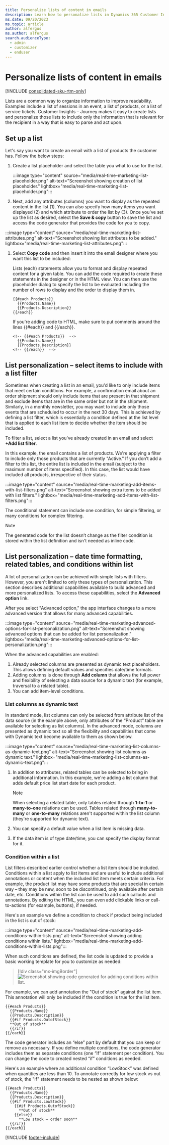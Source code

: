 ```yaml
---
title: Personalize lists of content in emails
description: Learn how to personalize lists in Dynamics 365 Customer Insights - Journeys.
ms.date: 09/20/2023
ms.topic: article
author: alfergus
ms.author: alfergus
search.audienceType: 
  - admin
  - customizer
  - enduser
---
```


# Personalize lists of content in emails

[!INCLUDE [consolidated-sku-rtm-only](./includes/consolidated-sku-rtm-only.md)]

Lists are a common way to organize information to improve readability. Examples include a list of sessions in an event, a list of products, or a list of service tickets. Customer Insights – Journey makes it easy to create lists and personalize those lists to include only the information that is relevant for the recipient in a way that is easy to parse and act upon.

## Set up a list

Let's say you want to create an email with a list of products the customer has. Follow the below steps:

1. Create a list placeholder and select the table you what to use for the list.
 
    :::image type="content" source="media/real-time-marketing-list-placeholder.png" alt-text="Screenshot showing creation of list placeholder." lightbox="media/real-time-marketing-list-placeholder.png":::

1. Next, add any attributes (columns) you want to display as the repeated content in the list (1). You can also specify how many items you want displayed (2) and which attribute to order the list by (3). Once you've set up the list as desired, select the **Save & copy** button to save the list and access the code generator that provides the code for you to copy.

:::image type="content" source="media/real-time-marketing-list-attributes.png" alt-text="Screenshot showing list attributes to be added." lightbox="media/real-time-marketing-list-attributes.png":::

1. Select **Copy code** and then insert it into the email designer where you want this list to be included:

    Lists (each) statements allow you to format and display repeated content for a given table. You can add the code required to create these statements in the designer or in the HTML view. You can then use the placeholder dialog to specify the list to be evaluated including the number of rows to display and the order to display them in.

    ```
    {{#each Products}}
      {{Products.Name}}
      {{Products.Description}}
    {{/each}}
    ```

    If you're adding code to HTML, make sure to put comments around the lines {{#each}} and {{/each}}.

    ```
    <!-- {{#each Products}}  -->
      {{Products.Name}}
      {{Products.Description}}
    <!-- {{/each}}  -->
    ```

## List personalization – select items to include with a list filter

Sometimes when creating a list in an email, you'd like to only include items that meet certain conditions. For example, a confirmation email about an order shipment should only include items that are present in that shipment and exclude items that are in the same order but not in the shipment. Similarly, in a monthly newsletter, you may want to include only those events that are scheduled to occur in the next 30 days. This is achieved by defining a list filter, which is essentially a condition defined at the list level that is applied to each list item to decide whether the item should be included.

To filter a list, select a list you've already created in an email and select **+Add list filter**.

In this example, the email contains a list of products. We're applying a filter to include only those products that are currently "Active." If you don’t add a filter to this list, the entire list is included in the email (subject to the maximum number of items specified). In this case, the list would have included all products, irrespective of their status.

:::image type="content" source="media/real-time-marketing-add-items-with-list-filters.png" alt-text="Screenshot showing extra items to be added with list filters." lightbox="media/real-time-marketing-add-items-with-list-filters.png":::

The conditional statement can include one condition, for simple filtering, or many conditions for complex filtering.

> [!NOTE]
> The generated code for the list doesn’t change as the filter condition is stored within the list definition and isn't needed as inline code.

## List personalization –  date time formatting, related tables, and conditions within list

A lot of personalization can be achieved with simple lists with filters. However, you aren't limited to only these types of personalization. This section describes additional capabilities available to build advanced and more personalized lists. To access these capabilities, select the **Advanced option** link.

After you select "Advanced option," the app interface changes to a more advanced version that allows for many advanced capabilities.

:::image type="content" source="media/real-time-marketing-advanced-options-for-list-personalization.png" alt-text="Screenshot showing advanced options that can be added for list personalization." lightbox="media/real-time-marketing-advanced-options-for-list-personalization.png":::

When the advanced capabilities are enabled:

1. Already selected columns are presented as dynamic text placeholders. This allows defining default values and specifies date/time formats.
1. Adding columns is done through **Add column** that allows the full power and flexibility of selecting a data source for a dynamic text (for example, traversal to a related table).
1. You can add item-level conditions.

### List columns as dynamic text

In standard mode, list columns can only be selected from attribute list of the data source (in the example above, only attributes of the “Product” table are available for selecting as list columns). In the advanced mode, columns are presented as dynamic text so all the flexibility and capabilities that come with Dynamic text become available to them as shown below.

:::image type="content" source="media/real-time-marketing-list-columns-as-dynamic-text.png" alt-text="Screenshot showing list columns as dynamic text." lightbox="media/real-time-marketing-list-columns-as-dynamic-text.png":::

1. In addition to attributes, related tables can be selected to bring in additional information. In this example, we're adding a list column that adds default price list start date for each product.

    > [!NOTE]
    > When selecting a related table, only tables related through **1-to-1** or **many-to-one** relations can be used. Tables related through **many-to-many** or **one-to-many** relations aren't supported within the list column (they're supported for dynamic text).

1. You can specify a default value when a list item is missing data.
1. If the data item is of type date/time, you can specify the display format for it.

### Condition within a list

List filters described earlier control whether a list item should be included. Conditions within a list apply to list items and are useful to include additional annotations or content when the included list item meets certain criteria. For example, the product list may have some products that are special in certain way – they may be new, soon to be discontinued, only available after certain date, etc. Conditions within the list can be used to add such callouts and annotations. By editing the HTML, you can even add clickable links or call-to-actions (for example, buttons), if needed.

Here's an example we define a condition to check if product being included in the list is out of stock:

:::image type="content" source="media/real-time-marketing-add-conditions-within-lists.png" alt-text="Screenshot showing adding conditions within lists." lightbox="media/real-time-marketing-add-conditions-within-lists.png":::

When such conditions are defined, the list code is updated to provide a basic working template for you to customize as needed:

> [!div class="mx-imgBorder"]
> ![Screenshot showing code generated for adding conditions within list.](media/real-time-marketing-code-generator-1.png)

For example, we can add annotation the "Out of stock" against the list item. This annotation will only be included if the condition is true for the list item.

```
{{#each Products}}
  {{Products.Name}}
  {{Products.Description}}
  {{#if Products.OutofStock}}
  **Out of stock**
  {{/if}}
{{/each}}
```

The code generator includes an “else” part by default that you can keep or remove as necessary. If you define multiple conditions, the code generator includes them as separate conditions (one “if” statement per condition). You can change the code to created nested “if” conditions as needed.

Here's an example where an additional condition “LowStock” was defined when quantities are less than 10. To annotate correctly for low stock vs out of stock, the "if" statement needs to be nested as shown below:

```
{{#each Products}}
  {{Products.Name}}
  {{Products.Description}}
  {{#if Products.LowStock}}
    {{#if Products.OutofStock}}
      **Out of stock**
    {{else}}
      **Low stock – order soon**
  {{/if}}
{{/each}}
```

[!INCLUDE [footer-include](./includes/footer-banner.md)]
